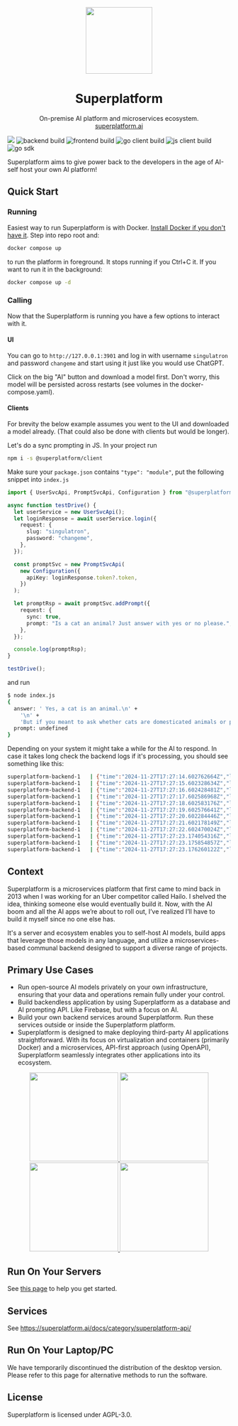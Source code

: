 <p align="center">
  <img width="150px" src="https://singulatron.com/assets/logo_circled_grey.svg?v=1" />
  <div align="center">
    <span>
      <h1>Superplatform</h1>
    </span>
    <div>On-premise AI platform and microservices ecosystem.</div>
    <div>
      <a href="https://superplatform.ai">superplatform.ai</a> 
    </div>
  </div>
</p>

[![](https://dcbadge.limes.pink/api/server/https://discord.gg/eRXyzeXEvM)](https://discord.gg/eRXyzeXEvM)
![backend build](https://github.com/singulatron/superplatform/actions/workflows/backend-build-github.yaml/badge.svg)
![frontend build](https://github.com/singulatron/superplatform/actions/workflows/frontend-container-build-github.yaml/badge.svg)
![go client build](https://github.com/singulatron/superplatform/actions/workflows/go-client-build.yaml/badge.svg)
![js client build](https://github.com/singulatron/superplatform/actions/workflows/js-client-build.yaml/badge.svg)
![go sdk](https://github.com/singulatron/superplatform/actions/workflows/go-sdk-build.yaml/badge.svg)

Superplatform aims to give power back to the developers in the age of AI-self host your own AI platform!

## Quick Start

### Running

Easiest way to run Superplatform is with Docker. [Install Docker if you don't have it](https://docs.docker.com/engine/install/).
Step into repo root and:

```sh
docker compose up
```

to run the platform in foreground. It stops running if you Ctrl+C it. If you want to run it in the background:

```sh
docker compose up -d
```

### Calling

Now that the Superplatform is running you have a few options to interact with it.

#### UI

You can go to `http://127.0.0.1:3901` and log in with username `singulatron` and password `changeme` and start using it just like you would use ChatGPT.

Click on the big "AI" button and download a model first. Don't worry, this model will be persisted across restarts (see volumes in the docker-compose.yaml).

#### Clients

For brevity the below example assumes you went to the UI and downloaded a model already. (That could also be done with clients but would be longer).

Let's do a sync prompting in JS. In your project run

```sh
npm i -s @superplatform/client
```

Make sure your `package.json` contains `"type": "module"`, put the following snippet into `index.js`

```ts
import { UserSvcApi, PromptSvcApi, Configuration } from "@superplatform/client";

async function testDrive() {
  let userService = new UserSvcApi();
  let loginResponse = await userService.login({
    request: {
      slug: "singulatron",
      password: "changeme",
    },
  });

  const promptSvc = new PromptSvcApi(
    new Configuration({
      apiKey: loginResponse.token?.token,
    })
  );

  let promptRsp = await promptSvc.addPrompt({
    request: {
      sync: true,
      prompt: "Is a cat an animal? Just answer with yes or no please.",
    },
  });

  console.log(promptRsp);
}

testDrive();
```

and run

```sh
$ node index.js 
{
  answer: ' Yes, a cat is an animal.\n' +
    '\n' +
    'But if you meant to ask whether cats are domesticated animals or pets, then the answer is also yes. Cats belong to the Felidae family and are common household pets around the world. They are often kept for companionship and to control rodent populations.',
  prompt: undefined
}
```

Depending on your system it might take a while for the AI to respond.
In case it takes long check the backend logs if it's processing, you should see something like this:

```sh
superplatform-backend-1   | {"time":"2024-11-27T17:27:14.602762664Z","level":"DEBUG","msg":"LLM is streaming","promptId":"prom_e3SA9bJV5u","responsesPerSecond":1,"totalResponses":1}
superplatform-backend-1   | {"time":"2024-11-27T17:27:15.602328634Z","level":"DEBUG","msg":"LLM is streaming","promptId":"prom_e3SA9bJV5u","responsesPerSecond":4,"totalResponses":9}
superplatform-backend-1   | {"time":"2024-11-27T17:27:16.602428481Z","level":"DEBUG","msg":"LLM is streaming","promptId":"prom_e3SA9bJV5u","responsesPerSecond":5,"totalResponses":17}
superplatform-backend-1   | {"time":"2024-11-27T17:27:17.602586968Z","level":"DEBUG","msg":"LLM is streaming","promptId":"prom_e3SA9bJV5u","responsesPerSecond":6,"totalResponses":24}
superplatform-backend-1   | {"time":"2024-11-27T17:27:18.602583176Z","level":"DEBUG","msg":"LLM is streaming","promptId":"prom_e3SA9bJV5u","responsesPerSecond":6,"totalResponses":31}
superplatform-backend-1   | {"time":"2024-11-27T17:27:19.602576641Z","level":"DEBUG","msg":"LLM is streaming","promptId":"prom_e3SA9bJV5u","responsesPerSecond":6,"totalResponses":38}
superplatform-backend-1   | {"time":"2024-11-27T17:27:20.602284446Z","level":"DEBUG","msg":"LLM is streaming","promptId":"prom_e3SA9bJV5u","responsesPerSecond":6,"totalResponses":46}
superplatform-backend-1   | {"time":"2024-11-27T17:27:21.602178149Z","level":"DEBUG","msg":"LLM is streaming","promptId":"prom_e3SA9bJV5u","responsesPerSecond":6,"totalResponses":53}
superplatform-backend-1   | {"time":"2024-11-27T17:27:22.602470024Z","level":"DEBUG","msg":"LLM is streaming","promptId":"prom_e3SA9bJV5u","responsesPerSecond":6,"totalResponses":61}
superplatform-backend-1   | {"time":"2024-11-27T17:27:23.174054316Z","level":"INFO","msg":"Saving chat message","messageId":"msg_e3SARBJAZe"}
superplatform-backend-1   | {"time":"2024-11-27T17:27:23.175854857Z","level":"DEBUG","msg":"Event published","eventName":"chatMessageAdded"}
superplatform-backend-1   | {"time":"2024-11-27T17:27:23.176260122Z","level":"DEBUG","msg":"Finished streaming LLM","error":"<nil>"}
```

##

## Context

Superplatform is a microservices platform that first came to mind back in 2013 when I was working for an Uber competitor called Hailo. I shelved the idea, thinking someone else would eventually build it. Now, with the AI boom and all the AI apps we’re about to roll out, I’ve realized I’ll have to build it myself since no one else has.

It's a server and ecosystem enables you to self-host AI models, build apps that leverage those models in any language, and utilize a microservices-based communal backend designed to support a diverse range of projects.

## Primary Use Cases

- Run open-source AI models privately on your own infrastructure, ensuring that your data and operations remain fully under your control.
- Build backendless application by using Superplatform as a database and AI prompting API. Like Firebase, but with a focus on AI.
- Build your own backend services around Superplatform. Run these services outside or inside the Superplatform platform.
- Superplatform is designed to make deploying third-party AI applications straightforward. With its focus on virtualization and containers (primarily Docker) and a microservices, API-first approach (using OpenAPI), Superplatform seamlessly integrates other applications into its ecosystem.

<p align="center">
  <a href="https://singulatron.com/assets/chat.png?refresh=3" target="_blank">
    <img width="200px" src="https://singulatron.com/assets/thumbnail/chat.png?refresh=3" />
  </a>
  <a href="https://singulatron.com/assets/model-explorer.png?refresh=3" target="_blank">
    <img width="200px" src="https://singulatron.com/assets/thumbnail/model-explorer.png?refresh=3" />
  </a>
  <a href="https://singulatron.com/assets/permissions.png?refresh=3" target="_blank">
    <img width="200px" src="https://singulatron.com/assets/thumbnail/permissions.png?refresh=3" />
  </a>
  <a href="https://singulatron.com/assets/api.png?refresh=3" target="_blank">
    <img width="200px" src="https://singulatron.com/assets/thumbnail/api.png?refresh=3" />
  </a>
</p>

## Run On Your Servers

See [this page](https://superplatform.ai/docs/category/running) to help you get started.

## Services

See https://superplatform.ai/docs/category/superplatform-api/

## Run On Your Laptop/PC

We have temporarily discontinued the distribution of the desktop version. Please refer to this page for alternative methods to run the software.

## License

Superplatform is licensed under AGPL-3.0.
